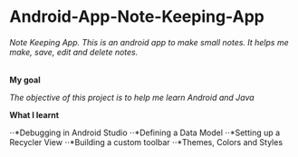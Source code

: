 # Android-App-Note-Keeping-App
###### Note Keeping App. This is an android app to make small notes. It helps me make, save, edit and delete notes.

**My goal**

*The objective of this project is to help me learn Android and Java*

**What I learnt**

  ⋅⋅*Debugging in Android Studio
  ⋅⋅*Defining a Data Model
  ⋅⋅*Setting up a Recycler View
  ⋅⋅*Building a custom toolbar
  ⋅⋅*Themes, Colors and Styles
